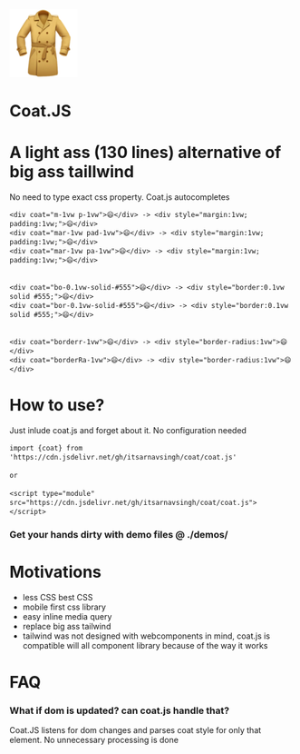 
<centre>
    <img src='./logo.png'>
    <h1><bold>Coat.JS</bold></h1>
</centre>

# A light ass (130 lines) alternative of big ass taillwind
No need to type exact css property. Coat.js autocompletes

```
<div coat="m-1vw p-1vw">😄</div> -> <div style="margin:1vw; padding:1vw;">😄</div>
<div coat="mar-1vw pad-1vw">😄</div> -> <div style="margin:1vw; padding:1vw;">😄</div>
<div coat="mar-1vw pa-1vw">😄</div> -> <div style="margin:1vw; padding:1vw;">😄</div>


<div coat="bo-0.1vw-solid-#555">😄</div> -> <div style="border:0.1vw solid #555;">😄</div>
<div coat="bor-0.1vw-solid-#555">😄</div> -> <div style="border:0.1vw solid #555;">😄</div>


<div coat="borderr-1vw">😄</div> -> <div style="border-radius:1vw">😄</div>
<div coat="borderRa-1vw">😄</div> -> <div style="border-radius:1vw">😄</div>

```

# How to use?

Just inlude coat.js and forget about it. No configuration needed

```
import {coat} from 'https://cdn.jsdelivr.net/gh/itsarnavsingh/coat/coat.js'

or

<script type="module" src="https://cdn.jsdelivr.net/gh/itsarnavsingh/coat/coat.js"> </script>

```
<h3>Get your hands dirty with demo files @ ./demos/</h3>

# Motivations

* less CSS best CSS
* mobile first css library
* easy inline media query
* replace big ass tailwind
* tailwind was not designed with webcomponents in mind, coat.js is compatible will all component library because of the way it works

# FAQ

<h3>What if dom is updated? can coat.js handle that?</h3>
Coat.JS listens for dom changes and parses coat style for only that element. No unnecessary processing is done 
